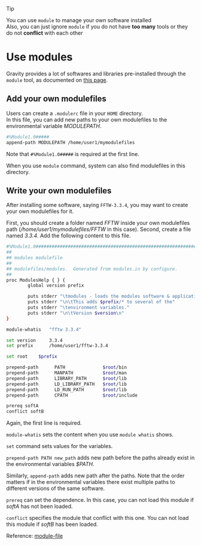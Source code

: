 

> [!TIP]
> You can use `module` to manage your own software installed   
> Also, you can just ignore `module` if you do not have **too many** tools or they do not **conflict** with each other
> 

# Use modules

Gravity provides a lot of softwares and libraries pre-installed through the `module` tool, as documented on [this page](/Software/Software_Installed).

## Add your own modulefiles

Users can create a `.modulerc` file in your `HOME` directory.  
In this file, you can add new paths to your own modulefiles to the environmental variable *MODULEPATH*.

```bash
#%Module1.0#####
append-path MODULEPATH /home/user1/mymodulefiles
```

Note that `#%Module1.0#####` is required at the first line.

When you use `module` command, system can also find modulefiles in this directory.

## Write your own modulefiles

After installing some software, saying `FFTW-3.3.4`, you may want to create your own modulefiles for it.

First, you should create a folder named *FFTW* inside your own modulefiles path (*/home/user1/mymodulefiles/FFTW* in this case).
Second, create a file named *3.3.4*.
Add the following content to this file.

```bash
#%Module1.0#####################################################################
##
## modules modulefile
##
## modulefiles/modules.  Generated from modules.in by configure.
##
proc ModulesHelp { } {
        global version prefix

        puts stderr "\tmodules - loads the modules software & application environment"
        puts stderr "\n\tThis adds $prefix/* to several of the"
        puts stderr "\tenvironment variables."
        puts stderr "\n\tVersion $version\n"
}

module-whatis   "fftw 3.3.4"

set version     3.3.4
set prefix      /home/user1/fftw-3.3.4

set root    $prefix

prepend-path      PATH              $root/bin
prepend-path      MANPATH           $root/man
prepend-path      LIBRARY_PATH      $root/lib
prepend-path      LD_LIBRARY_PATH   $root/lib
prepend-path      LD_RUN_PATH       $root/lib
prepend-path      CPATH             $root/include

prereq softA
conflict softB
```

Again, the first line is required.

`module-whatis` sets the content when you use `module whatis` shows.

`set` command sets values for the variables.

`prepend-path PATH new_path` adds new path before the paths already exist in the environmental variables *$PATH*.

Similarly, `append-path` adds new path after the paths.
Note that the order matters if in the environmental variables there exist multiple paths to different versions of the same software.

`prereq` can set the dependence.  In this case, you can not load this module if *softA* has not been loaded.

`conflict` specifies the module that conflict with this one.  You can not load this module if *softB* has been loaded.

Reference: [module-file](https://modules.readthedocs.io/en/stable/modulefile.html#)
